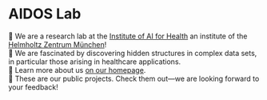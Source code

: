 # AIDOS Lab

:thinking: We are a research lab at the [Institute of AI for Health](https://www.helmholtz-muenchen.de/aih) an institute of the [Helmholtz Zentrum München](https://www.helmholtz-muenchen.de)!\
:mage: We are fascinated by discovering hidden structures in complex data sets, in particular those arising in healthcare applications.\
:house_with_garden: Learn more about us [on our homepage](https://aidos.group).\
:rainbow: These are our public projects. Check them out—we are looking forward to your feedback!
